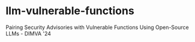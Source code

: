# llm-vulnerable-functions
Pairing Security Advisories with Vulnerable Functions Using Open-Source LLMs - DIMVA '24
